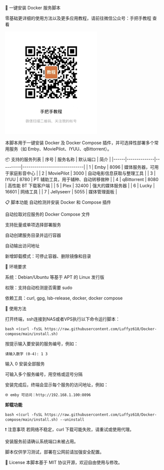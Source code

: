 🚀 一键安装 Docker 服务脚本

零基础更详细的使用方法以及更多应用教程，请前往微信公众号：手把手教程 查看

<img src="assets/preview.jpg" alt="公众号" width="300">

本脚本用于一键安装 Docker 及 Docker Compose 插件，并可选择性部署多个常用服务（如 Emby、MoviePilot、IYUU、qBittorrent）。

📦 支持的服务列表
| 序号 | 服务名称     | 默认端口 | 简介                          |
|------|--------------|----------|-------------------------------|
| 1    | Emby         | 8096     | 媒体服务器，可用于家庭影音中心 |
| 2    | MoviePilot   | 3000     | 自动电影信息获取与整理工具   |
| 3    | IYUU         | 8780     | PT 辅助工具，用于辅种、自动转移做种 |
| 4    | qBittorrent  | 8080     | 高性能 BT 下载客户端         |
| 5    | Plex         | 32400    | 强大的媒体服务器                  |
| 6    | Lucky        | 16601    | 网络工具                |
| 7    | Jellyseerr   | 5055     | 媒体管理面板                      |

📋 脚本功能
自动检测并安装 Docker 和 Compose 插件

自动拉取对应服务的 Docker Compose 文件

支持批量或单项选择部署服务

自动创建服务目录并运行容器

自动输出访问地址

新增卸载模式：可停止容器、删除镜像和目录

🧰 环境要求

系统：Debian/Ubuntu 等基于 APT 的 Linux 发行版

权限：支持自动检测是否需要 sudo

依赖工具：curl, gpg, lsb-release, docker, docker compose

🚀 使用方法

打开终端，ssh连接到NAS或者VPS执行以下命令运行脚本：

```
bash <(curl -fsSL https://raw.githubusercontent.com/Luffyz618/Docker-compose/main/install.sh)
```
按提示输入要安装的服务编号，例如：


```
请输入数字 (0-4): 1 3
```
输入 0 安装全部服务

可输入多个服务编号，用空格或逗号分隔

安装完成后，终端会显示每个服务的访问地址，例如：
```
🌐 emby 可访问：http://192.168.1.100:8096
```

<strong>卸载功能</strong>
```
bash <(curl -fsSL https://raw.githubusercontent.com/Luffyz618/Docker-compose/main/install.sh) --uninstall
```

❗ 注意事项
若网络不稳定，curl 下载可能失败，请重试或使用代理。

安装服务前请确认系统端口未被占用。

脚本仅供学习测试，部署在公网前请加强安全配置。

📄 License
本脚本基于 MIT 协议开源，欢迎自由使用与修改。
